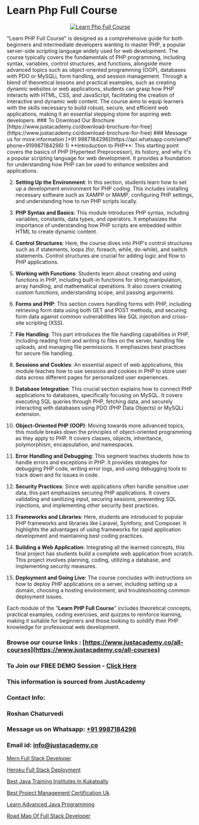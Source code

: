 # Learn Php Full Course

<p align="center">
  <a href="https://justacademy.co/course-detail/php-training">
    <img src="https://justacademy.co/storage2/course_image/1676637155_course_image.webp" alt="Learn Php Full Course">
  </a>
</p>
"Learn PHP Full Course" is designed as a comprehensive guide for both beginners and intermediate developers wanting to master PHP, a popular server-side scripting language widely used for web development. The course typically covers the fundamentals of PHP programming, including syntax, variables, control structures, and functions, alongside more advanced topics such as object-oriented programming (OOP), databases with PDO or MySQLi, form handling, and session management. Through a blend of theoretical lessons and practical examples, such as creating dynamic websites or web applications, students can grasp how PHP interacts with HTML, CSS, and JavaScript, facilitating the creation of interactive and dynamic web content. The course aims to equip learners with the skills necessary to build robust, secure, and efficient web applications, making it an essential stepping stone for aspiring web developers.
### To Download Our Brochure [https://www.justacademy.co/download-brochure-for-free](https://www.justacademy.co/download-brochure-for-free)
### Message us for more information [+91 9987184296](https://api.whatsapp.com/send?phone=919987184296)
1) **Introduction to PHP**: This starting point covers the basics of PHP (Hypertext Preprocessor), its history, and why it's a popular scripting language for web development. It provides a foundation for understanding how PHP can be used to enhance websites and applications.

2) **Setting Up the Environment**: In this section, students learn how to set up a development environment for PHP coding. This includes installing necessary software such as XAMPP or MAMP, configuring PHP settings, and understanding how to run PHP scripts locally.

3) **PHP Syntax and Basics**: This module introduces PHP syntax, including variables, constants, data types, and operators. It emphasizes the importance of understanding how PHP scripts are embedded within HTML to create dynamic content.

4) **Control Structures**: Here, the course dives into PHP's control structures such as if statements, loops (for, foreach, while, do-while), and switch statements. Control structures are crucial for adding logic and flow to PHP applications.

5) **Working with Functions**: Students learn about creating and using functions in PHP, including built-in functions for string manipulation, array handling, and mathematical operations. It also covers creating custom functions, understanding scope, and passing arguments.

6) **Forms and PHP**: This section covers handling forms with PHP, including retrieving form data using both GET and POST methods, and securing form data against common vulnerabilities like SQL injection and cross-site scripting (XSS).

7) **File Handling**: This part introduces the file handling capabilities in PHP, including reading from and writing to files on the server, handling file uploads, and managing file permissions. It emphasizes best practices for secure file handling.

8) **Sessions and Cookies**: An essential aspect of web applications, this module teaches how to use sessions and cookies in PHP to store user data across different pages for personalized user experiences.

9) **Database Integration**: This crucial section explains how to connect PHP applications to databases, specifically focusing on MySQL. It covers executing SQL queries through PHP, fetching data, and securely interacting with databases using PDO (PHP Data Objects) or MySQLi extension.

10) **Object-Oriented PHP (OOP)**: Moving towards more advanced topics, this module breaks down the principles of object-oriented programming as they apply to PHP. It covers classes, objects, inheritance, polymorphism, encapsulation, and namespaces.

11) **Error Handling and Debugging**: This segment teaches students how to handle errors and exceptions in PHP. It provides strategies for debugging PHP code, writing error logs, and using debugging tools to track down and fix issues in code.

12) **Security Practices**: Since web applications often handle sensitive user data, this part emphasizes securing PHP applications. It covers validating and sanitizing input, securing sessions, preventing SQL injections, and implementing other security best practices.

13) **Frameworks and Libraries**: Here, students are introduced to popular PHP frameworks and libraries like Laravel, Symfony, and Composer. It highlights the advantages of using frameworks for rapid application development and maintaining best coding practices.

14) **Building a Web Application**: Integrating all the learned concepts, this final project has students build a complete web application from scratch. This project involves planning, coding, utilizing a database, and implementing security measures.

15) **Deployment and Going Live**: The course concludes with instructions on how to deploy PHP applications on a server, including setting up a domain, choosing a hosting environment, and troubleshooting common deployment issues.

Each module of the "**Learn PHP Full Course**" includes theoretical concepts, practical examples, coding exercises, and quizzes to reinforce learning, making it suitable for beginners and those looking to solidify their PHP knowledge for professional web development.

### Browse our course links : [https://www.justacademy.co/all-courses](https://www.justacademy.co/all-courses) 
### To Join our FREE DEMO Session - [Click Here](https://www.justacademy.co/register-for-course-demo)


### This information is sourced from JustAcademy
### Contact Info:
### Roshan Chaturvedi
### Message us on Whatsapp: [+91 9987184296](https://api.whatsapp.com/send?phone=919987184296)
### Email id: [info@justacademy.co](mailto:info@justacademy.co)
                
[Mern Full Stack Developer](https://www.linkedin.com/pulse/mern-full-stack-developer-justacademy-mumbai-rlskf/)

[Heroku Full Stack Deployment](https://www.linkedin.com/pulse/heroku-full-stack-deployment-justacademy-chennai-zklyc/)

[Best Java Training Institutes In Kukatpally](https://medium.com/@mistersumit961/best-java-training-institutes-in-kukatpally-476ee8386f50)

[Best Project Management Certification Uk](https://medium.com/@mistersumit961/best-project-management-certification-uk-89640f472fcb)

[Learn Advanced Java Programming](https://justacademyin.github.io/justacademy/learn-advanced-java-programming)

[Road Map Of Full Stack Developer](https://justacademyin.github.io/Articles/Road-Map-Of-Full-Stack-Developer)


